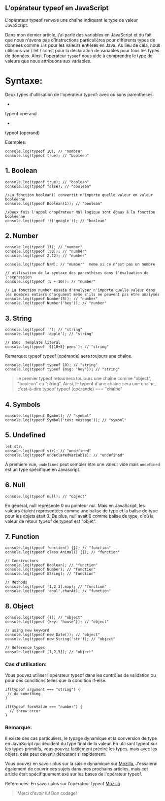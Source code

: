 ## L'opérateur typeof en JavaScript

L'opérateur typeof renvoie une chaîne indiquant le type de valeur JavaScript.

Dans mon dernier article, j'ai parlé des variables en JavaScript et du fait que nous n'avons pas d'instructions particulières pour différents types de données comme `int` pour les valeurs entières en Java. Au lieu de cela, nous utilisons var / let / const pour la déclaration de variables pour tous les types de données. Ainsi, l'opérateur `typeof` nous aide à comprendre le type de valeurs que nous attribuons aux variables.

# Syntaxe:

Deux types d'utilisation de l'opérateur typeof: avec ou sans parenthèses.

     
- 
typeof operand
     
- 
typeof (operand)

Exemples:


```
console.log(typeof 10); // "nombre"
console.log(typeof true); // "booleen"
``` 

## 1. Boolean


```
console.log(typeof true); // "boolean"
console.log(typeof false); // "boolean"

//La fonction boolean() convertit n'importe quelle valeur en valeur booléenne
console.log(typeof Boolean(1)); // "boolean"

//Deux fois l'appel d'opérateur NOT logique sont égaux à la fonction booléenne
console.log(typeof !!('google')); // "boolean"
``` 

## 2. Number

```
console.log(typeof 11); // "number"
console.log(typeof (50)); // "number"
console.log(typeof 2.22); // "number"

console.log(typeof NaN); // "number"  meme si ce n'est pas un nombre

// utilisation de la syntaxe des parenthèses dans l'évaluation de l'expression
console.log(typeof (5 + 10)); // "number"

// La fonction number essaie d'analyser n'importe quelle valeur dans les nombres entiers d'argument même s'ils ne peuvent pas être analysés
console.log(typeof Number(5)); // "number" 
console.log(typeof Number('hey')); // "number"
```
## 3. String

```
console.log(typeof ''); // "string"
console.log(typeof 'apple'); // "string"

// ES6:  Template literal
console.log(typeof `${10+5} pens`); // "string"
```
Remarque: typeof typeof (opérande) sera toujours une chaîne.

```
console.log(typeof typeof 10); // "string"
console.log(typeof typeof {msg: 'hey'}); // "string"
```

> le premier typeof retournera toujours une chaîne comme "object", "boolean" ou "string". Ainsi, le typeof d'une chaîne sera une chaîne, c'est-à-dire typeof typeof (opérande) === "chaîne"

## 4. Symbols

```
console.log(typeof Symbol); // "symbol"
console.log(typeof Symbol('text message')); // "symbol"

``` 
## 5. Undefined

```
let str;
console.log(typeof str); // "undefined"
console.log(typeof undeclaredVariable); // "undefined"
```
À première vue, `undefined` peut sembler être une valeur vide mais `undefined` est un type spécifique en Javascript.

## 6. Null

```
console.log(typeof null); // "object"
```
En général, null représente 0 ou pointeur nul. Mais en JavaScript, les valeurs étaient représentées comme une balise de type et la balise de type pour les objets était 0. De plus, null avait 0 comme balise de type, d'où la valeur de retour typeof de typeof est "objet".

## 7. Function

```
console.log(typeof function() {}); // "function"
console.log(typeof class Animal() {}); // "function"

// Constructors
console.log(typeof Boolean); // "function"
console.log(typeof Number); // "function"
console.log(typeof String); // "function"

// Methods
console.log(typeof [1,2,3].map); // "function"
console.log(typeof 'cool'.charAt); // "function"
```

## 8. Object

```
console.log(typeof {}); // "object"
console.log(typeof {key: 'house'}); // "object"

// using new keyword
console.log(typeof new Date()); // "object"
console.log(typeof new String('str')); // "object"

// Reference types
console.log(typeof [1,2,3]); // "object"
```

### **Cas d'utilisation:**

Vous pouvez utiliser l'opérateur typeof dans les contrôles de validation ou pour des conditions telles que la condition if-else.

```
if(typeof argument === "string") {
 // do something
}

if(typeof formValue === "number") {
  // throw error
}
```

### **Remarque:**

Il existe des cas particuliers, le typage dynamique et la conversion de type en JavaScript qui décident du type final de la valeur. En utilisant typeof sur les types primitifs, vous pouvez facilement prédire les types, mais avec les objets, cela peut devenir déroutant si rapidement.

Vous pouvez en savoir plus sur la saisie dynamique sur [ Mozilla.](https://developer.mozilla.org/en-US/docs/Web/JavaScript/Data_structures)  J'essaierai également de couvrir ces sujets dans mes prochains articles, mais cet article était spécifiquement axé sur les bases de l'opérateur typeof.

Références: En savoir plus sur l'opérateur typeof  [Mozilla](https://developer.mozilla.org/en-US/docs/Web/JavaScript/Reference/Operators/typeof#null) .


> Merci d'avoir lu! Bon codage!
